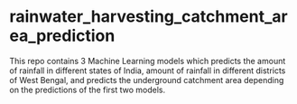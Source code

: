 # rainwater_harvesting_catchment_area_prediction
This repo contains 3 Machine Learning models which predicts the amount of rainfall in different states of India, amount of rainfall in different districts of West Bengal, and predicts the underground catchment area depending on the predictions of the first two models. 
